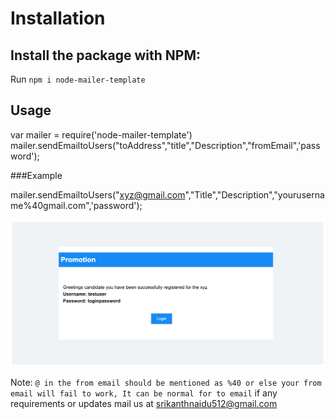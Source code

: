 # Installation

## Install the package with NPM:

Run `npm i node-mailer-template`


## Usage

 var mailer = require('node-mailer-template')
 mailer.sendEmailtoUsers("toAddress","title","Description","fromEmail",'password');

###Example

 mailer.sendEmailtoUsers("xyz@gmail.com","Title","Description","yourusername%40gmail.com",'password');

 ![Screenshot](https://github.com/srikanthstorm/node-mailer-registrationtemplate/blob/master/template.png)


 Note: `@ in the from email should be mentioned as %40 or else your from email will fail to work, It can be normal for to email`
 if any requirements or updates mail us at srikanthnaidu512@gmail.com
